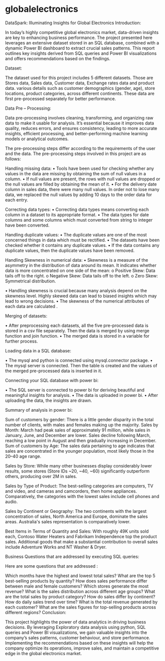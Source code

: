 # globalelectronics

DataSpark: Illuminating Insights for Global Electronics Introduction:

In today’s highly competitive global electronics market, data-driven insights are key to enhancing business performance. The project presented here leverages an extensive dataset stored in an SQL database, combined with a dynamic Power BI dashboard to extract crucial sales patterns. This report outlines key insights derived from SQL queries and Power BI visualizations and offers recommendations based on the findings.

Dataset:

The dataset used for this project includes 5 different datasets. Those are Stores data, Sales data, Customer data, Exchange rates data and product data. various details such as customer demographics (gender, age), store locations, product categories, across different continents. These data are first pre-processed separately for better performance.

Data Pre – Processing:

Data pre-processing involves cleaning, transforming, and organizing raw data to make it usable for analysis. It’s essential because it improves data quality, reduces errors, and ensures consistency, leading to more accurate insights, efficient processing, and better-performing machine learning models or analytical outcomes.

The pre-processing steps differ according to the requirements of the user and the data. The pre-processing steps involved in this project are as follows:

Handling missing data:
• Tools have been used for checking whether any values in the data are missing by obtaining the sum of null values in a column. • If null values are present, the rows with null values are dropped or the null values are filled by obtaining the mean of it. • For the delivery date column in sales data, there were many null values. In order not to lose many data, we replaced the null values by adding 10 days to the order data for each entry.

Correcting data types:
• Correcting data types means converting each column in a dataset to its appropriate format. • The data types for date columns and some columns which must converted from string to integer have been converted.

Handling duplicate values:
• The duplicate values are one of the most concerned things in data which must be rectified. • The datasets have been checked whether it contains any duplicate values. • If the data contains any duplicate values, then the duplicate values have been removed.

Handling Skewness in numerical data:
• Skewness is a measure of the asymmetry in the distribution of data around its mean. It indicates whether data is more concentrated on one side of the mean: o Positive Skew: Data tails off to the right. o Negative Skew: Data tails off to the left. o Zero Skew: Symmetrical distribution.

• Handling skewness is crucial because many analysis depend on the skewness level. Highly skewed data can lead to biased insights which may lead to wrong decisions. • The skewness of the numerical attributes of each data are calculated .

Merging of datasets:

• After preprocessing each datasets, all the five pre-processed data is stored in a csv file separately. Then the data is merged by using merge function and join function. • The merged data is stored in a variable for further process.

Loading data in a SQL database:

• The mysql and python is connected using mysql.connector package. • The mysql server is connected. Then the table is created and the values of the merged pre-processed data is inserted in it.

Connecting your SQL database with power bi:

• The SQL server is connected to power bi for deriving beautiful and meaningful insights for analysis. • The data is uploaded in power bi. • After uploading the data, the insights are drawn.

Summary of analysis in power bi:

Sum of customers by gender:
There is a little gender disparity in the total number of clients, with males and females making up the majority.
Sales by Month:
March had peak sales of approximately 91 million, while sales in January, June, and December are lower.
Sales decline following March, reaching a low point in August and then gradually increasing in December.
Sum of customers by Age: The sales data pertaining to age indicates that sales are concentrated in the younger population, most likely those in the 20–40 age range.

Sales by Store: While many other businesses display considerably lower results, some stores (Store IDs ~20, ~40, ~60) significantly outperform others, producing over 2M in sales.

Sales by Type of Product: The best-selling categories are computers, TV and video, and cameras and camcorders, then home appliances. Comparatively, the categories with the lowest sales include cell phones and audio.

Sales by Continent or Geography: The two continents with the largest concentration of sales, North America and Europe, dominate the sales areas. Australia's sales representation is comparatively lower.

Best Items in Terms of Quantity and Sales: With roughly 49K units sold each, Contoso Water Heaters and Fabrikam Independence top the product sales. Additional goods that make a substantial contribution to overall sales include Adventure Works and NT Washer & Dryer.

Business Questions that are addressed by executing SQL queries:

Here are some questions that are addressed :

Which months have the highest and lowest total sales?
What are the top 5 best-selling products by quantity?
How does sales performance differ between male and female customers?
Which stores generate the most revenue?
What is the sales distribution across different age groups?
What are the total sales by product category?
How do sales differ by continent?
How do daily sales trend over time?
What is the total revenue generated by each customer?
What are the sales figures for top-selling products across different regions?
Conclusion:

This project highlights the power of data analytics in driving business decisions. By leveraging Exploratory data analysis using python, SQL queries and Power BI visualizations, we gain valuable insights into the company’s sales patterns, customer behaviour, and store performance. Implementing the recommendations based on these insights will help the company optimize its operations, improve sales, and maintain a competitive edge in the global electronics market.
